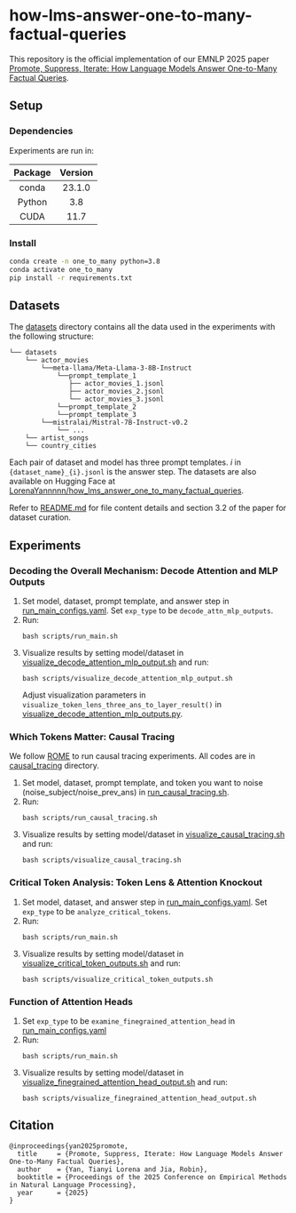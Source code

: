 # how-lms-answer-one-to-many-factual-queries
This repository is the official implementation of our EMNLP 2025 paper [Promote, Suppress, Iterate: How Language Models Answer One-to-Many Factual Queries](https://www.arxiv.org/abs/2502.20475).

## Setup
### Dependencies
Experiments are run in:

|    Package     | Version |
|:--------------:|:-------:|
|     conda      | 23.1.0  |
|     Python     |   3.8   |
|      CUDA      |  11.7   |

### Install
```bash
conda create -n one_to_many python=3.8
conda activate one_to_many
pip install -r requirements.txt
```

## Datasets
The [datasets](datasets) directory contains all the data used in the experiments with the following structure:
```
└── datasets
    └── actor_movies
        └──meta-llama/Meta-Llama-3-8B-Instruct
            └──prompt_template_1
               ├── actor_movies_1.jsonl
               ├── actor_movies_2.jsonl
               └── actor_movies_3.jsonl
            └──prompt_template_2
            └──prompt_template_3
        └──mistralai/Mistral-7B-Instruct-v0.2
            └── ...
    └── artist_songs
    └── country_cities
```
Each pair of dataset and model has three prompt templates. $i$ in ```{dataset_name}_{i}.jsonl``` is the answer step. The datasets are also available on Hugging Face at [LorenaYannnnn/how_lms_answer_one_to_many_factual_queries](https://huggingface.co/datasets/LorenaYannnnn/how_lms_answer_one_to_many_factual_queries).

Refer to [README.md](datasets/README.md) for file content details and section 3.2 of the paper for dataset curation.

## Experiments
### Decoding the Overall Mechanism: Decode Attention and MLP Outputs
1. Set model, dataset, prompt template, and answer step in [run_main_configs.yaml](configs/run_main_configs.yaml). Set ```exp_type``` to be ```decode_attn_mlp_outputs```.
2. Run:
    ```
    bash scripts/run_main.sh
    ```
3. Visualize results by setting model/dataset in [visualize_decode_attention_mlp_output.sh](scripts/visualize_decode_attention_mlp_output.sh) and run:
    ```
    bash scripts/visualize_decode_attention_mlp_output.sh
    ```
   Adjust visualization parameters in ```visualize_token_lens_three_ans_to_layer_result()``` in [visualize_decode_attention_mlp_outputs.py](src/analysis_module/visualize_decode_attention_mlp_outputs.py).

### Which Tokens Matter: Causal Tracing
We follow [ROME](https://github.com/kmeng01/rome) to run causal tracing experiments. All codes are in [causal_tracing](src/causal_tracing) directory.
1. Set model, dataset, prompt template, and token you want to noise (noise_subject/noise_prev_ans) in [run_causal_tracing.sh](scripts/run_causal_tracing.sh).
2. Run:
    ```
    bash scripts/run_causal_tracing.sh
    ```
3. Visualize results by setting model/dataset in [visualize_causal_tracing.sh](scripts/visualize_causal_tracing.sh) and run:
    ```
    bash scripts/visualize_causal_tracing.sh
    ```

### Critical Token Analysis: Token Lens & Attention Knockout
1.  Set model, dataset, and answer step in [run_main_configs.yaml](configs/run_main_configs.yaml). Set ```exp_type``` to be ```analyze_critical_tokens```.
2. Run:
    ```
    bash scripts/run_main.sh
    ```
3. Visualize results by setting model/dataset in [visualize_critical_token_outputs.sh](scripts/visualize_critical_token_outputs.sh) and run:
    ```
    bash scripts/visualize_critical_token_outputs.sh
    ```

### Function of Attention Heads
1. Set ```exp_type``` to be ```examine_finegrained_attention_head``` in [run_main_configs.yaml](configs/run_main_configs.yaml)
2. Run:
      ```
      bash scripts/run_main.sh
      ```
3. Visualize results by setting model/dataset in [visualize_finegrained_attention_head_output.sh](scripts/visualize_finegrained_attention_head_output.sh) and run:
      ```
      bash scripts/visualize_finegrained_attention_head_output.sh
      ```

## Citation
```
@inproceedings{yan2025promote,
  title     = {Promote, Suppress, Iterate: How Language Models Answer One-to-Many Factual Queries},
  author    = {Yan, Tianyi Lorena and Jia, Robin},
  booktitle = {Proceedings of the 2025 Conference on Empirical Methods in Natural Language Processing},
  year      = {2025}
}
```
